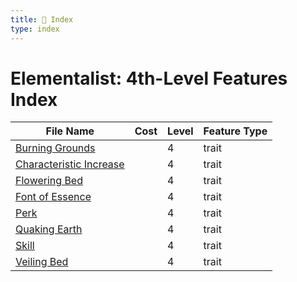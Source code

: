 ```yaml
---
title: 📑 Index
type: index
---
```


# Elementalist: 4th-Level Features Index

| File Name                                               | Cost | Level | Feature Type |
| ------------------------------------------------------- | ---- | ----- | ------------ |
| [Burning Grounds](../Burning%20Grounds)                 |      | 4     | trait        |
| [Characteristic Increase](../Characteristic%20Increase) |      | 4     | trait        |
| [Flowering Bed](../Flowering%20Bed)                     |      | 4     | trait        |
| [Font of Essence](../Font%20of%20Essence)               |      | 4     | trait        |
| [Perk](../Perk)                                         |      | 4     | trait        |
| [Quaking Earth](../Quaking%20Earth)                     |      | 4     | trait        |
| [Skill](../Skill)                                       |      | 4     | trait        |
| [Veiling Bed](../Veiling%20Bed)                         |      | 4     | trait        |
